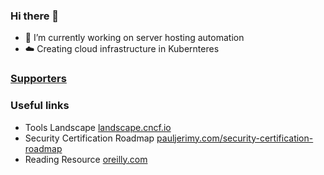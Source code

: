 ### Hi there 👋

- 🔭 I’m currently working on server hosting automation
- ☁️ Creating cloud infrastructure in Kubernteres 

### [Supporters](https://github.com/evertramos/evertramos/blob/main/pages/supporters.md)

### Useful links
- Tools Landscape [landscape.cncf.io](https://landscape.cncf.io/)
- Security Certification Roadmap [pauljerimy.com/security-certification-roadmap](https://pauljerimy.com/security-certification-roadmap/)
- Reading Resource [oreilly.com](https://www.oreilly.com/)

<!--
**evertramos/evertramos** is a ✨ _special_ ✨ repository because its `README.md` (this file) appears on your GitHub profile.

Here are some ideas to get you started:

- 🔭 I’m currently working on ...
- 🌱 I’m currently learning ...
- 👯 I’m looking to collaborate on ...
- 🤔 I’m looking for help with ...
- 💬 Ask me about ...
- 📫 How to reach me: ...
- 😄 Pronouns: ...
- ⚡ Fun fact: ...
-->
